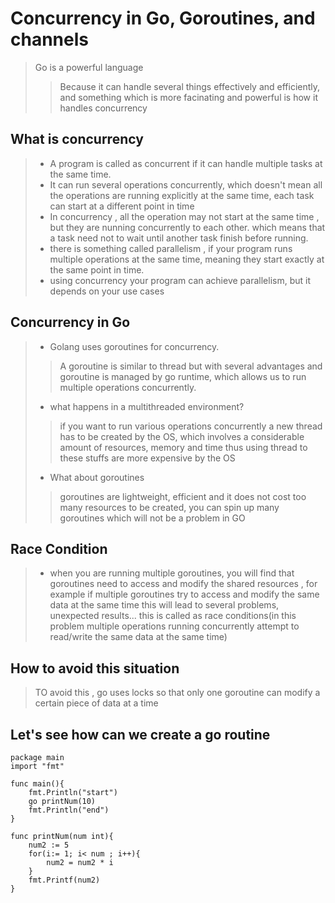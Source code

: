 # Concurrency in Go, Goroutines, and channels 

> Go is a powerful language 
>> Because it can handle several things effectively and efficiently, and something which is more facinating and powerful is how it handles concurrency

## What is concurrency 
> - A program is called as concurrent if it can handle multiple tasks at the same time. 
> - It can run several operations concurrently, which doesn't mean all the operations are running explicitly at the same time, each task can start at a different point in time 
> - In concurrency , all the operation may not start at the same time , but they are nunning concurrently to each other. which means that a task need not to wait until another task finish before running.
> - there is something called parallelism , if your program runs multiple operations at the same time, meaning they start exactly at the same point in time.
> - using concurrency your program can achieve parallelism, but it depends on your use cases

## Concurrency in Go
> - Golang uses goroutines for concurrency.
>> A goroutine is similar to thread but with several advantages and goroutine is managed by go runtime, which allows us to run multiple operations concurrently.
> - what happens in a multithreaded environment?
>> if you want to run various operations concurrently a new thread has to be created by the OS, which involves a considerable amount of resources, memory and time thus using thread to these stuffs are more expensive by the OS 
> - What about goroutines 
>> goroutines are lightweight, efficient and it does not cost too many resources to be created, you can spin up many goroutines which will not be a problem in GO

## Race Condition
> - when you are running multiple goroutines, you will find that goroutines need to access and modify the shared resources , for example if multiple goroutines try to access and modify the same data at the same time this will lead to several problems, unexpected results... this is called as race conditions(in this problem multiple operations running concurrently attempt to read/write the same data at the same time)

## How to avoid this situation
> TO avoid this , go uses locks so that only one goroutine can modify a certain piece of data at a time 

## Let's see how can we create a go routine
```
package main
import "fmt"

func main(){
    fmt.Println("start")
    go printNum(10)
    fmt.Println("end")
}

func printNum(num int){
    num2 := 5
    for(i:= 1; i< num ; i++){
        num2 = num2 * i
    }
    fmt.Printf(num2)
}
```
